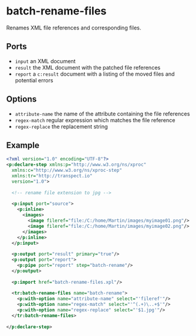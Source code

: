 # batch-rename-files

Renames XML file references and corresponding files.

## Ports

* `input` an XML document
* `result` the XML document with the patched file references
* `report` a `c:result` document with a listing of the moved files and potential errors 

## Options

* `attribute-name` the name of the attribute containing the file references 
* `regex-match` regular expression which matches the file reference 
* `regex-replace` the replacement string

## Example

```xml
<?xml version="1.0" encoding="UTF-8"?>
<p:declare-step xmlns:p="http://www.w3.org/ns/xproc"
  xmlns:c="http://www.w3.org/ns/xproc-step" 
  xmlns:tr="http://transpect.io"
  version="1.0">
  
  <!-- rename file extension to jpg -->
  
  <p:input port="source">
    <p:inline>
      <images>
        <image fileref="file:/C:/home/Martin/images/myimage01.png"/>
        <image fileref="file:/C:/home/Martin/images/myimage02.png"/>
      </images>
    </p:inline>
  </p:input>
  
  <p:output port="result" primary="true"/>
  <p:output port="report">
    <p:pipe port="report" step="batch-rename"/>
  </p:output>
  
  <p:import href="batch-rename-files.xpl"/>
  
  <tr:batch-rename-files name="batch-rename">
    <p:with-option name="attribute-name" select="'fileref'"/>
    <p:with-option name="regex-match" select="'^(.+)\..+$'"/>
    <p:with-option name="regex-replace" select="'$1.jpg'"/>
  </tr:batch-rename-files>
  
</p:declare-step>
```

